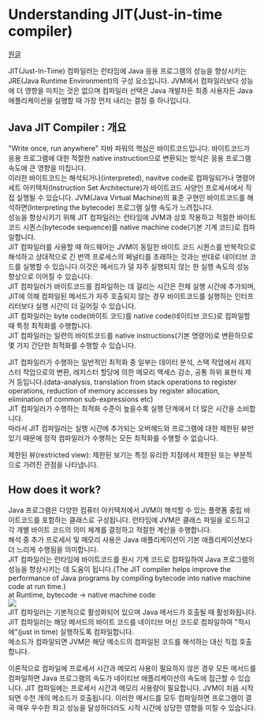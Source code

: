 # Understanding JIT(Just-in-time compiler)
[원글](https://aboullaite.me/understanding-jit-compiler-just-in-time-compiler/)  
  
JIT(Just-In-Time) 컴파일러는 런타임에 Java 응용 프로그램의 성능을 향상시키는 JRE(Java Runtime Environment)의 구성 요소입니다. JVM에서 컴파일러보다 성능에 더 영향을 미치는 것은 없으며 컴파일러 선택은 Java 개발자든 최종 사용자든 Java 애플리케이션을 실행할 때 가장 먼저 내리는 결정 중 하나입니다.  
  
## Java JIT Compiler : 개요
"Write once, run anywhere" 자바 파워의 핵심은 바이트코드입니다. 바이트코드가 응용 프로그램에 대한 적절한 native instruction으로 변환되는 방식은 응용 프로그램 속도에 큰 영향을 미칩니다.  
이러한 바이트코드는 해석되거나(interpreted), navitve code로 컴파일되거나 명령어 세트 아키텍처(Instruction Set Architecture)가 바이트코드 사양인 프로세서에서 직접 실행될 수 있습니다. JVM(Java Virtual Machine)의 표준 구현인 바이트코드를 해석하면(Interpreting the bytecode) 프로그램 실행 속도가 느려집니다.  
성능을 향상시키기 위해 JIT 컴파일러는 런타임에 JVM과 상호 작용하고 적절한 바이트 코드 시퀀스(bytecode sequence)를 native machine code(기본 기계 코드)로 컴파일합니다.  
JIT 컴파일러를 사용할 때 하드웨어는 JVM이 동일한 바이트 코드 시퀀스를 반복적으로 해석하고 상대적으로 긴 번역 프로세스의 페널티를 초래하는 것과는 반대로 네이티브 코드를 실행할 수 있습니다.이것은 메서드가 덜 자주 실행되지 않는 한 실행 속도의 성능 향상으로 이어질 수 있습니다.  
JIT 컴파일러가 바이트코드를 컴파일하는 데 걸리는 시간은 전체 실행 시간에 추가되며, JIT에 의해 컴파일된 메서드가 자주 호출되지 않는 경우 바이트코드를 실행하는 인터프리터보다 실행 시간이 더 길어질 수 있습니다.  
JIT 컴파일러는 byte code(바이트 코드)를 native code(네이티브 코드)로 컴파일할 때 특정 최적화를 수행합니다.  
JIT 컴파일러는 일련의 바이트코드를 native instructions(기본 명령어)로 변환하므로 몇 가지 간단한 최적화를 수행할 수 있습니다.  
   
JIT 컴파일러가 수행하는 일반적인 최적화 중 일부는 데이터 분석, 스택 작업에서 레지스터 작업으로의 변환, 레지스터 할당에 의한 메모리 액세스 감소, 공통 하위 표현식 제거 등입니다.(data-analysis, translation from stack operations to register operations, reduction of memory accesses by register allocation, elimination of common sub-expressions etc)  
JIT 컴파일러가 수행하는 최적화 수준이 높을수록 실행 단계에서 더 많은 시간을 소비합니다.  
따라서 JIT 컴파일러는 실행 시간에 추가되는 오버헤드와 프로그램에 대한 제한된 뷰만 있기 때문에 정적 컴파일러가 수행하는 모든 최적화를 수행할 수 없습니다.  
  
제한된 뷰(restricted view): 제한된 보기는 특정 유리한 지점에서 제한된 또는 부분적으로 가려진 관점을 나타냅니다.  
  
## How does it work?
Java 프로그램은 다양한 컴퓨터 아키텍처에서 JVM이 해석할 수 있는 플랫폼 중립 바이트코드를 포함하는 클래스로 구성됩니다. 런타임에 JVM은 클래스 파일을 로드하고 각 개별 바이트 코드의 의미 체계를 결정하고 적절한 계산을 수행합니다.  
해석 중 추가 프로세서 및 메모리 사용은 Java 애플리케이션이 기본 애플리케이션보다 더 느리게 수행됨을 의미합니다.  
JIT 컴파일러는 런타임에 바이트코드를 원시 기계 코드로 컴파일하여 Java 프로그램의 성능을 향상시키는 데 도움이 됩니다.(The JIT compiler helps improve the performance of Java programs by compiling bytecode into native machine code at run time.)  
at Runtime, bytecode -> native machine code  
![](https://aboullaite.me/content/images/2017/08/jit.png)  
JIT 컴파일러는 기본적으로 활성화되어 있으며 Java 메서드가 호출될 때 활성화됩니다.  
JIT 컴파일러는 해당 메서드의 바이트 코드를 네이티브 머신 코드로 컴파일하여 "적시에"(just in time) 실행하도록 컴파일합니다.  
메소드가 컴파일되면 JVM은 해당 메소드의 컴파일된 코드를 해석하는 대신 직접 호출합니다.  
  
이론적으로 컴파일에 프로세서 시간과 메모리 사용이 필요하지 않은 경우 모든 메서드를 컴파일하면 Java 프로그램의 속도가 네이티브 애플리케이션의 속도에 접근할 수 있습니다. JIT 컴파일에는 프로세서 시간과 메모리 사용량이 필요합니다. JVM이 처음 시작되면 수천 개의 메소드가 호출됩니다. 이러한 메서드를 모두 컴파일하면 프로그램이 결국 매우 우수한 최고 성능을 달성하더라도 시작 시간에 상당한 영향을 미칠 수 있습니다.  
